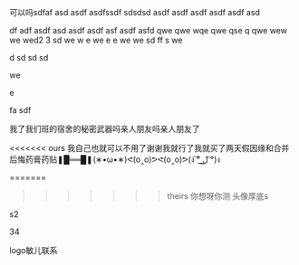 可以吗sdfaf
asd
asdf
asdfssdf
sdsdsd
asdf
asdf
asdf
asdf
asdf
asd


df
adf
asdf
asd
asdf
asdf
asf
asdf
asfd
qwe
qwe
wqe
qwe
qse
q
qwe
wew
we
wed2
3
sd
we
w
e
we
e
e
we
we
sd
ff
s
we

d
sd
sd
sd

we


e

fa
sdf

我了我们班的宿舍的秘密武器吗亲人朋友吗亲人朋友了

<<<<<<< ours
我自己也就可以不用了谢谢我就行了我就买了两天假因缘和合并后悔药膏药贴❚█══█❚(∗•ω•∗)ᕙ(o‸o)ᕗᕙ(o‸o)ᕗ(ง ͠° ͟ل͜ ͡°)ง


=======
>>>>>>> theirs
你想呀你测
头像厚底s


s2

34



logo敏儿联系